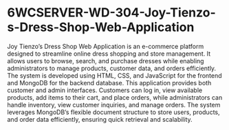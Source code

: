 # 6WCSERVER-WD-304-Joy-Tienzo-s-Dress-Shop-Web-Application
Joy Tienzo’s Dress Shop Web Application is an e-commerce platform designed to streamline online dress shopping and store management. It allows users to browse, search, and purchase dresses while enabling administrators to manage products, customer data, and orders efficiently. The system is developed using HTML, CSS, and JavaScript for the frontend and MongoDB for the backend database.
This application provides both customer and admin interfaces. Customers can log in, view available products, add items to their cart, and place orders, while administrators can handle inventory, view customer inquiries, and manage orders. The system leverages MongoDB’s flexible document structure to store users, products, and order data efficiently, ensuring quick retrieval and scalability.
